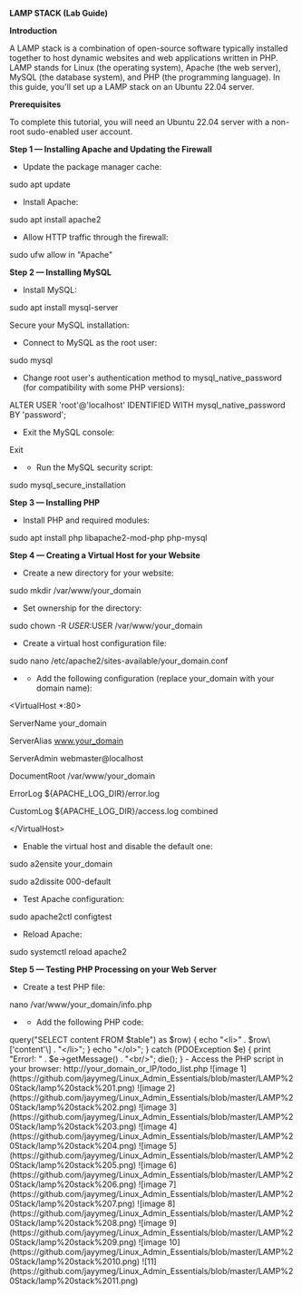 **LAMP STACK (Lab Guide)**

**Introduction**

A LAMP stack is a combination of open-source software typically installed together to host dynamic websites and web applications written in PHP. LAMP stands for Linux (the operating system), Apache (the web server), MySQL (the database system), and PHP (the programming language). In this guide, you'll set up a LAMP stack on an Ubuntu 22.04 server.

**Prerequisites**

To complete this tutorial, you will need an Ubuntu 22.04 server with a non-root sudo-enabled user account.

**Step 1 — Installing Apache and Updating the Firewall**

- Update the package manager cache:

sudo apt update

- Install Apache:

sudo apt install apache2

- Allow HTTP traffic through the firewall:

sudo ufw allow in "Apache"

**Step 2 — Installing MySQL**

- Install MySQL:

sudo apt install mysql-server

Secure your MySQL installation:

- Connect to MySQL as the root user:

sudo mysql

- Change root user's authentication method to mysql_native_password (for compatibility with some PHP versions):

ALTER USER 'root'@'localhost' IDENTIFIED WITH mysql_native_password BY 'password';

- Exit the MySQL console:

Exit

- - Run the MySQL security script:

sudo mysql_secure_installation

**Step 3 — Installing PHP**

- Install PHP and required modules:

sudo apt install php libapache2-mod-php php-mysql

**Step 4 — Creating a Virtual Host for your Website**

- Create a new directory for your website:

sudo mkdir /var/www/your_domain

- Set ownership for the directory:

sudo chown -R $USER:$USER /var/www/your_domain

- Create a virtual host configuration file:

sudo nano /etc/apache2/sites-available/your_domain.conf

- - Add the following configuration (replace your_domain with your domain name):

&lt;VirtualHost \*:80&gt;

ServerName your_domain

ServerAlias www.your_domain

ServerAdmin webmaster@localhost

DocumentRoot /var/www/your_domain

ErrorLog ${APACHE_LOG_DIR}/error.log

CustomLog ${APACHE_LOG_DIR}/access.log combined

&lt;/VirtualHost&gt;

- Enable the virtual host and disable the default one:

sudo a2ensite your_domain

sudo a2dissite 000-default

- Test Apache configuration:

sudo apache2ctl configtest

- Reload Apache:

sudo systemctl reload apache2

**Step 5 — Testing PHP Processing on your Web Server**

- Create a test PHP file:

nano /var/www/your_domain/info.php

- - Add the following PHP code:

<?php

phpinfo();

- Access the PHP info page in your browser: http://server_domain_or_IP/info.php
- After confirming PHP is working, remove the info.php file:

sudo rm /var/www/your_domain/info.php

**Step 6 — Testing Database Connection from PHP (Optional)**

- Create a test database and user:
    - Access the MySQL console as root:

sudo mysql

- - Create a database and user:

CREATE DATABASE example_database;

CREATE USER 'example_user'@'%' IDENTIFIED BY 'password';

GRANT ALL ON example_database.\* TO 'example_user'@'%';

- - Exit the MySQL console:

exit

- Create a PHP script to test database connection:
    - Create a PHP file:

nano /var/www/your_domain/todo_list.php

- - Add the PHP script (replace with your user and password):

<?php

$user = "example_user";

$password = "password";

$database = "example_database";

$table = "todo_list";

try {

$db = new PDO("mysql:host=localhost;dbname=$database", $user, $password);

echo "&lt;h2&gt;TODO&lt;/h2&gt;&lt;ol&gt;";

foreach($db->query("SELECT content FROM $table") as $row) {

echo "&lt;li&gt;" . $row\['content'\] . "&lt;/li&gt;";

}

echo "&lt;/ol&gt;";

} catch (PDOException $e) {

print "Error!: " . $e->getMessage() . "&lt;br/&gt;";

die();

}

- Access the PHP script in your browser: http://your_domain_or_IP/todo_list.php




![image 1](https://github.com/jayymeg/Linux_Admin_Essentials/blob/master/LAMP%20Stack/lamp%20stack%201.png)



![image 2](https://github.com/jayymeg/Linux_Admin_Essentials/blob/master/LAMP%20Stack/lamp%20stack%202.png)



![image 3](https://github.com/jayymeg/Linux_Admin_Essentials/blob/master/LAMP%20Stack/lamp%20stack%203.png)



![image 4](https://github.com/jayymeg/Linux_Admin_Essentials/blob/master/LAMP%20Stack/lamp%20stack%204.png)



![image 5](https://github.com/jayymeg/Linux_Admin_Essentials/blob/master/LAMP%20Stack/lamp%20stack%205.png)



![image 6](https://github.com/jayymeg/Linux_Admin_Essentials/blob/master/LAMP%20Stack/lamp%20stack%206.png)



![image 7](https://github.com/jayymeg/Linux_Admin_Essentials/blob/master/LAMP%20Stack/lamp%20stack%207.png)



![image 8](https://github.com/jayymeg/Linux_Admin_Essentials/blob/master/LAMP%20Stack/lamp%20stack%208.png)



![image 9](https://github.com/jayymeg/Linux_Admin_Essentials/blob/master/LAMP%20Stack/lamp%20stack%209.png)



![image 10](https://github.com/jayymeg/Linux_Admin_Essentials/blob/master/LAMP%20Stack/lamp%20stack%2010.png)



![11](https://github.com/jayymeg/Linux_Admin_Essentials/blob/master/LAMP%20Stack/lamp%20stack%2011.png)
